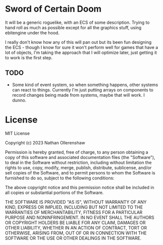 # Sword of Certain Doom

It will be a generic roguelike, with an ECS of some description. Trying to hand
roll as much as possible except for all the graphics stuff, using ebitengine
under the hood.

I really don't know how any of this will pan out but its been fun designing the
ECS - though I know for sure it won't perform well for games that have a lot of
objects, I'm taking the approach that I will optimize later, just getting it to
work is the first step.

## TODO

-   Some kind of event system, so when something happens, other systems can
    react to things. Currently I'm just putting arrays on components to record
    changes being made from systems, maybe that will work. I dunno.

# License

MIT License

Copyright (c) 2023 Nathan Ollerenshaw

Permission is hereby granted, free of charge, to any person obtaining a copy
of this software and associated documentation files (the "Software"), to deal
in the Software without restriction, including without limitation the rights
to use, copy, modify, merge, publish, distribute, sublicense, and/or sell
copies of the Software, and to permit persons to whom the Software is
furnished to do so, subject to the following conditions:

The above copyright notice and this permission notice shall be included in all
copies or substantial portions of the Software.

THE SOFTWARE IS PROVIDED "AS IS", WITHOUT WARRANTY OF ANY KIND, EXPRESS OR
IMPLIED, INCLUDING BUT NOT LIMITED TO THE WARRANTIES OF MERCHANTABILITY,
FITNESS FOR A PARTICULAR PURPOSE AND NONINFRINGEMENT. IN NO EVENT SHALL THE
AUTHORS OR COPYRIGHT HOLDERS BE LIABLE FOR ANY CLAIM, DAMAGES OR OTHER
LIABILITY, WHETHER IN AN ACTION OF CONTRACT, TORT OR OTHERWISE, ARISING FROM,
OUT OF OR IN CONNECTION WITH THE SOFTWARE OR THE USE OR OTHER DEALINGS IN THE
SOFTWARE.
